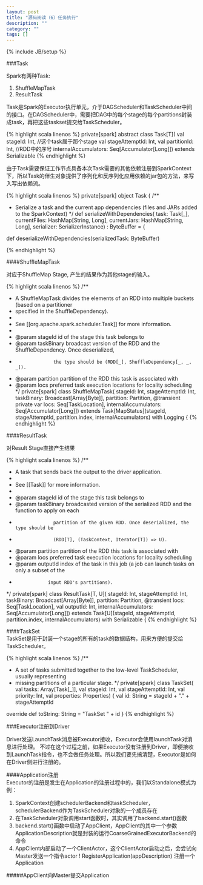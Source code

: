 ```yaml
---
layout: post
title: "源码阅读（6）任务执行"
description: ""
category: ""
tags: []
---
```

{% include JB/setup %}

###Task

Spark有两种Task:    
 1. ShuffleMapTask    
 2. ResultTask

Task是Spark的Executor执行单元，介于DAGScheduler和TaskScheduler中间的接口。在DAGScheduler中，需要把DAG中的每个stage的每个partitions封装成task，再把这些taskset提交给TaskScheduler。    

{% highlight scala linenos %}
private[spark] abstract class Task[T](
    val stageId: Int,  //这个task属于那个stage
    val stageAttemptId: Int,
    val partitionId: Int,  //RDD中的序号
    internalAccumulators: Seq[Accumulator[Long]]) extends Serializable
{% endhighlight %}

由于Task需要保证工作节点具备本次Task需要的其他依赖注册到SparkContext下，所以Task的伴生对象提供了序列化和反序列化应用依赖的jar包的方法，来写入写出依赖流。

{% highlight scala linenos %}
private[spark] object Task {
  /**
   * Serialize a task and the current app dependencies (files and JARs added to the SparkContext)
   */
  def serializeWithDependencies(
  task: Task[_],
      currentFiles: HashMap[String, Long],
      currentJars: HashMap[String, Long],
      serializer: SerializerInstance)
    : ByteBuffer = {


  def deserializeWithDependencies(serializedTask: ByteBuffer)

{% endhighlight %}

####ShuffleMapTask    

对应于ShuffleMap Stage, 产生的结果作为其他stage的输入。

{% highlight scala linenos %}
/**
* A ShuffleMapTask divides the elements of an RDD into multiple buckets (based on a partitioner
* specified in the ShuffleDependency).
*
* See [[org.apache.spark.scheduler.Task]] for more information.
*
 * @param stageId id of the stage this task belongs to
 * @param taskBinary broadcast version of the RDD and the ShuffleDependency. Once deserialized,
 *                   the type should be (RDD[_], ShuffleDependency[_, _, _]).
 * @param partition partition of the RDD this task is associated with
 * @param locs preferred task execution locations for locality scheduling
 */
private[spark] class ShuffleMapTask(
    stageId: Int,
    stageAttemptId: Int,
    taskBinary: Broadcast[Array[Byte]],
    partition: Partition,
    @transient private var locs: Seq[TaskLocation],
    internalAccumulators: Seq[Accumulator[Long]])
  extends Task[MapStatus](stageId, stageAttemptId, partition.index, internalAccumulators)
  with Logging {
{% endhighlight %}

####ResultTask    

对Result Stage直接产生结果    


{% highlight scala linenos %}
/**
 * A task that sends back the output to the driver application.
 *
 * See [[Task]] for more information.
 *
 * @param stageId id of the stage this task belongs to
 * @param taskBinary broadcasted version of the serialized RDD and the function to apply on each
 *                   partition of the given RDD. Once deserialized, the type should be
 *                   (RDD[T], (TaskContext, Iterator[T]) => U).
 * @param partition partition of the RDD this task is associated with
 * @param locs preferred task execution locations for locality scheduling
 * @param outputId index of the task in this job (a job can launch tasks on only a subset of the
 *                 input RDD's partitions).
 */
private[spark] class ResultTask[T, U](
    stageId: Int,
    stageAttemptId: Int,
    taskBinary: Broadcast[Array[Byte]],
    partition: Partition,
    @transient locs: Seq[TaskLocation],
    val outputId: Int,
    internalAccumulators: Seq[Accumulator[Long]])
  extends Task[U](stageId, stageAttemptId, partition.index, internalAccumulators)
  with Serializable {
{% endhighlight %}

####TaskSet    
TaskSet是用于封装一个stage的所有的task的数据结构，用来方便的提交给TaskScheduler。    

{% highlight scala linenos %}
/**
 * A set of tasks submitted together to the low-level TaskScheduler, usually representing
 * missing partitions of a particular stage.
 */
private[spark] class TaskSet(
    val tasks: Array[Task[_]],
    val stageId: Int,
    val stageAttemptId: Int,
    val priority: Int,
    val properties: Properties) {
    val id: String = stageId + "." + stageAttemptId

  override def toString: String = "TaskSet " + id
}
{% endhighlight %}


###Executor注册到Driver    

Driver发送LaunchTask消息被Executor接收，Executor会使用launchTask对消息进行处理。
不过在这个过程之前，如果Executor没有注册到Driver，即便接收到LaunchTask指令，也不会做任务处理。所以我们要先搞清楚，Executor是如何在Driver侧进行注册的。

####Application注册    
Executor的注册是发生在Application的注册过程中的，我们以Standalone模式为例：    
1. SparkContext创建schedulerBackend和taskScheduler，schedulerBackend作为TaskScheduler对象的一个成员存在     
2. 在TaskScheduler对象调用start函数时，其实调用了backend.start()函数    
3. backend.start()函数中启动了AppClient，AppClient的其中一个参数ApplicationDescription就是封装的运行CoarseGrainedExecutorBackend的命令
4. AppClient内部启动了一个ClientActor，这个ClientActor启动之后，会尝试向Master发送一个指令actor ! RegisterApplication(appDescription) 注册一个Application

#####AppClient向Master提交Application    


